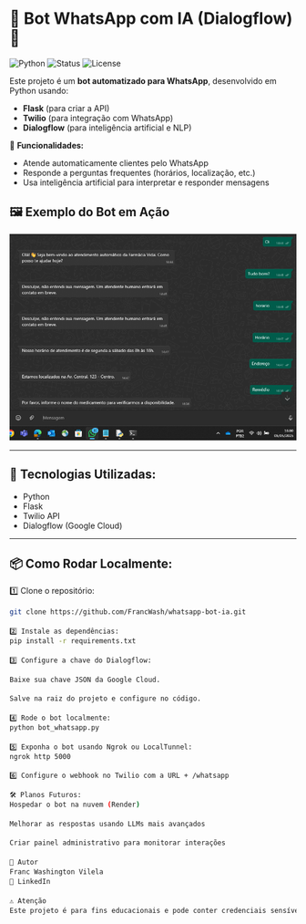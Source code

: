 # 🤖 Bot WhatsApp com IA (Dialogflow) 🚀

![Python](https://img.shields.io/badge/Python-3.10-blue)
![Status](https://img.shields.io/badge/Status-Em%20Desenvolvimento-yellow)
![License](https://img.shields.io/badge/License-Privado-lightgrey)

Este projeto é um **bot automatizado para WhatsApp**, desenvolvido em Python usando:

- **Flask** (para criar a API)
- **Twilio** (para integração com WhatsApp)
- **Dialogflow** (para inteligência artificial e NLP)

💬 **Funcionalidades:**

- Atende automaticamente clientes pelo WhatsApp
- Responde a perguntas frequentes (horários, localização, etc.)
- Usa inteligência artificial para interpretar e responder mensagens

## 🖼️ Exemplo do Bot em Ação

![Bot em ação](screenshot.png)

---

## 🚀 Tecnologias Utilizadas:

- Python
- Flask
- Twilio API
- Dialogflow (Google Cloud)

---

## 📦 Como Rodar Localmente:

1️⃣ Clone o repositório:

```bash
git clone https://github.com/FrancWash/whatsapp-bot-ia.git

2️⃣ Instale as dependências:
pip install -r requirements.txt

3️⃣ Configure a chave do Dialogflow:

Baixe sua chave JSON da Google Cloud.

Salve na raiz do projeto e configure no código.

4️⃣ Rode o bot localmente:
python bot_whatsapp.py

5️⃣ Exponha o bot usando Ngrok ou LocalTunnel:
ngrok http 5000

6️⃣ Configure o webhook no Twilio com a URL + /whatsapp

🛠️ Planos Futuros:
Hospedar o bot na nuvem (Render)

Melhorar as respostas usando LLMs mais avançados

Criar painel administrativo para monitorar interações

🙌 Autor
Franc Washington Vilela
🔗 LinkedIn

⚠️ Atenção
Este projeto é para fins educacionais e pode conter credenciais sensíveis. Use com cautela em produção.

